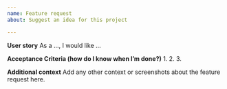 ```yaml
---
name: Feature request
about: Suggest an idea for this project

---
```


**User story**
As a ..., I would like ...

**Acceptance Criteria (how do I know when I’m done?)** 
1.
2.
3.

**Additional context**
Add any other context or screenshots about the feature request here.
